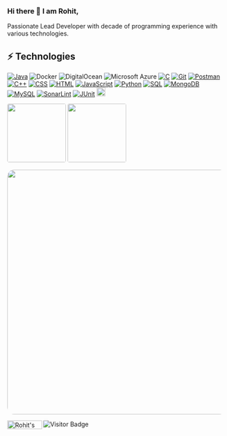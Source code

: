 ### Hi there 👋 I am Rohit,
Passionate Lead Developer with decade of programming experience with various technologies.

## ⚡ Technologies

<p>
    <a href="https://github.com/search?q=user%3ADenverCoder1+language%3Ajava"><img alt="Java" src="https://custom-icon-badges.herokuapp.com/badge/Java-007396.svg?logo=java&logoColor=white"></a>
    <a><img alt="Docker" src="https://img.shields.io/badge/-Docker-black?style=flat-square&logo=docker"></a>
    <a><img alt="DigitalOcean" src="https://img.shields.io/badge/-Digital%20Ocean-darkblue?style=flat-square&logo=digitalocean"></a>
    <a><img alt="Microsoft Azure" src="https://img.shields.io/badge/Microsoft%20Azure-232F7E?style=flat-square&logo=microsoft-azure"></a>
    <a href="https://github.com/search?q=user%3ADenverCoder1+language%3Ac"><img alt="C" src="https://custom-icon-badges.herokuapp.com/badge/C-03599C.svg?logo=c-in-hexagon&logoColor=white"></a>
    <a href="#"><img alt="Git" src="https://img.shields.io/badge/Git-F05033.svg?logo=git&logoColor=white"></a>
    <a href="#"><img alt="Postman" src="https://img.shields.io/badge/Postman-FF6C37?logo=postman&logoColor=white"></a>    
    <a href="https://github.com/search?q=user%3ADenverCoder1+language%3Acpp"><img alt="C++" src="https://custom-icon-badges.herokuapp.com/badge/C++-9C033A.svg?logo=cpp2&logoColor=white"></a>
    <a href="https://github.com/search?q=user%3ADenverCoder1+language%3Acss"><img alt="CSS" src="https://img.shields.io/badge/CSS-1572B6.svg?logo=css3&logoColor=white"></a>
    <a href="https://github.com/search?q=user%3ADenverCoder1+language%3Ahtml"><img alt="HTML" src="https://img.shields.io/badge/HTML-E34F26.svg?logo=html5&logoColor=white"></a>
    <a href="https://github.com/search?q=user%3ADenverCoder1+language%3Ajavascript"><img alt="JavaScript" src="https://img.shields.io/badge/JavaScript-F7DF1E.svg?logo=javascript&logoColor=black"></a>
    <a href="https://github.com/search?q=user%3ADenverCoder1+language%3Apython"><img alt="Python" src="https://img.shields.io/badge/Python-14354C.svg?logo=python&logoColor=white"></a>
    <a href="https://github.com/search?q=user%3ADenverCoder1+language%3Asql"><img alt="SQL" src="https://custom-icon-badges.herokuapp.com/badge/SQL-025E8C.svg?logo=database&logoColor=white"></a>
    <a href="#"><img alt="MongoDB" src ="https://img.shields.io/badge/MongoDB-4ea94b.svg?logo=mongodb&logoColor=white"></a>
    <a href="#"><img alt="MySQL" src="https://img.shields.io/badge/MySQL-00f.svg?logo=mysql&logoColor=white"></a>
    <a href="#"><img alt="SonarLint" src="https://img.shields.io/badge/-SonarLint-CB2029?logo=sonarlint&logoColor=white"></a>
    <a href="#"><img alt="JUnit" src="https://custom-icon-badges.herokuapp.com/badge/JUnit-25A162.svg?logo=check-circle&logoColor=white"></a>
    <a href="#"><img src="https://img.shields.io/badge/Jira-0052CC?style=for-the-badge&logo=Jira&logoColor=white" border-radius="10px" height="20px"></a>
</p>


<div>
  <img height="135px" src="https://github-readme-stats.vercel.app/api?username=rohitkhadse&theme=nord&show_icons=true&hide_title=true&hide_border=true&hide_rank=true&include_all_commits=true&count_private=true&line_height=21">
  <img height="135px" src="https://github-readme-stats.vercel.app/api/top-langs/?username=rohitkhadse&theme=nord&&hide_title=true&hide_border=true&layout=compact&langs_count=8">
</div>

<a><img width="563px" src="https://github-profile-summary-cards.vercel.app/api/cards/profile-details?username=rohitkhadse&theme=nord_bright"/></a>

<a href="https://www.linkedin.com/in/rohitkhadse/">
<img align="left" alt="Rohit's LinkedIn" height="20px" width="80px" src="https://img.shields.io/badge/LinkedIn-0077B5?style=for-the-badge&logo=linkedin&logoColor=white" />
</a>

<a>![Visitor Badge](https://visitor-badge.laobi.icu/badge?page_id=rohitkhadse)</a>

<style>
    img {
      border-radius: 3%;
    }
</style>
